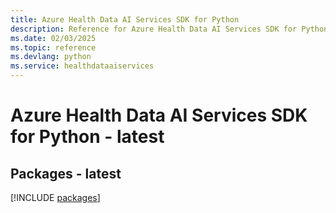 ```yaml
---
title: Azure Health Data AI Services SDK for Python
description: Reference for Azure Health Data AI Services SDK for Python
ms.date: 02/03/2025
ms.topic: reference
ms.devlang: python
ms.service: healthdataaiservices
---
```

# Azure Health Data AI Services SDK for Python - latest
## Packages - latest
[!INCLUDE [packages](health-data-ai-services-index.md)]